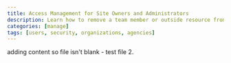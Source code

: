 ```yaml
---
title: Access Management for Site Owners and Administrators
description: Learn how to remove a team member or outside resource from a Pantheon site.
categories: [manage]
tags: [users, security, organizations, agencies]
---
```


adding content so file isn't blank - test file 2.

<Partial file="test-partial.md" />